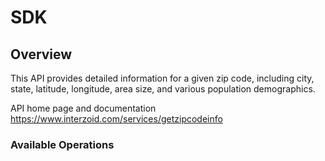 # SDK

## Overview

This API provides detailed information for a given zip code, including city, state, latitude, longitude, area size, and various population demographics.

API home page and documentation
<https://www.interzoid.com/services/getzipcodeinfo>
### Available Operations

